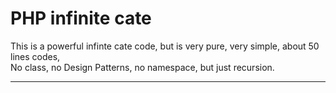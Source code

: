 # PHP infinite cate 
This is a powerful infinte cate code, but is very pure, very simple, about 50 lines codes,  
No class, no Design Patterns, no namespace, but just recursion. 
***